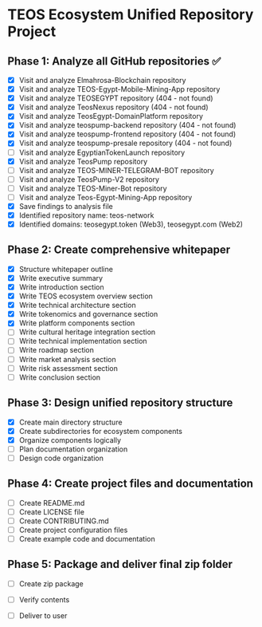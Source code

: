# TEOS Ecosystem Unified Repository Project

## Phase 1: Analyze all GitHub repositories ✅
- [x] Visit and analyze Elmahrosa-Blockchain repository
- [x] Visit and analyze TEOS-Egypt-Mobile-Mining-App repository
- [x] Visit and analyze TEOSEGYPT repository (404 - not found)
- [x] Visit and analyze TeosNexus repository (404 - not found)
- [x] Visit and analyze TeosEgypt-DomainPlatform repository
- [x] Visit and analyze teospump-backend repository (404 - not found)
- [x] Visit and analyze teospump-frontend repository (404 - not found)
- [x] Visit and analyze teospump-presale repository (404 - not found)
- [ ] Visit and analyze EgyptianTokenLaunch repository
- [x] Visit and analyze TeosPump repository
- [ ] Visit and analyze TEOS-MINER-TELEGRAM-BOT repository
- [ ] Visit and analyze TeosPump-V2 repository
- [ ] Visit and analyze TEOS-Miner-Bot repository
- [ ] Visit and analyze Teos-Egypt-Mining-App repository
- [x] Save findings to analysis file
- [x] Identified repository name: teos-network
- [x] Identified domains: teosegypt.token (Web3), teosegypt.com (Web2)

## Phase 2: Create comprehensive whitepaper
- [x] Structure whitepaper outline
- [x] Write executive summary
- [x] Write introduction section
- [x] Write TEOS ecosystem overview section
- [x] Write technical architecture section
- [x] Write tokenomics and governance section
- [x] Write platform components section
- [ ] Write cultural heritage integration section
- [ ] Write technical implementation section
- [ ] Write roadmap section
- [ ] Write market analysis section
- [ ] Write risk assessment section
- [ ] Write conclusion section

## Phase 3: Design unified repository structure
- [x] Create main directory structure
- [x] Create subdirectories for ecosystem components
- [x] Organize components logically
- [ ] Plan documentation organization
- [ ] Design code organization

## Phase 4: Create project files and documentation
- [ ] Create README.md
- [ ] Create LICENSE file
- [ ] Create CONTRIBUTING.md
- [ ] Create project configuration files
- [ ] Create example code and documentation

## Phase 5: Package and deliver final zip folder
- [ ] Create zip package
- [ ] Verify contents
- [ ] Deliver to user

